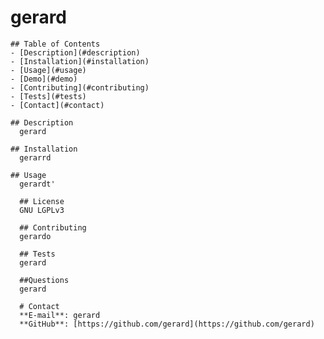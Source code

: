 # gerard
       
    ## Table of Contents
    - [Description](#description)
    - [Installation](#installation)
    - [Usage](#usage)
    - [Demo](#demo)
    - [Contributing](#contributing)
    - [Tests](#tests)
    - [Contact](#contact)
      
    ## Description
      gerard
      
    ## Installation
      gerarrd
      
    ## Usage 
      gerardt'

      ## License
      GNU LGPLv3
      
      ## Contributing
      gerardo
      
      ## Tests
      gerard

      ##Questions
      gerard
      
      # Contact
      **E-mail**: gerard
      **GitHub**: [https://github.com/gerard](https://github.com/gerard)
    